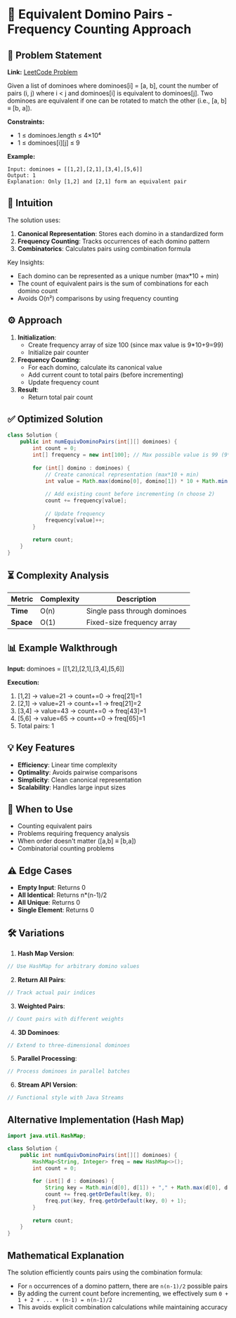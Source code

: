 # 🎴 Equivalent Domino Pairs - Frequency Counting Approach

## 📜 Problem Statement
**Link:** [LeetCode Problem](https://leetcode.com/problems/number-of-equivalent-domino-pairs/description/)

Given a list of dominoes where dominoes[i] = [a, b], count the number of pairs (i, j) where i < j and dominoes[i] is equivalent to dominoes[j]. Two dominoes are equivalent if one can be rotated to match the other (i.e., [a, b] ≡ [b, a]).

**Constraints:**
- 1 ≤ dominoes.length ≤ 4×10⁴
- 1 ≤ dominoes[i][j] ≤ 9

**Example:**
```text
Input: dominoes = [[1,2],[2,1],[3,4],[5,6]]
Output: 1
Explanation: Only [1,2] and [2,1] form an equivalent pair
```

## 🧠 Intuition
The solution uses:
1. **Canonical Representation**: Stores each domino in a standardized form
2. **Frequency Counting**: Tracks occurrences of each domino pattern
3. **Combinatorics**: Calculates pairs using combination formula

Key Insights:
- Each domino can be represented as a unique number (max*10 + min)
- The count of equivalent pairs is the sum of combinations for each domino count
- Avoids O(n²) comparisons by using frequency counting

## ⚙️ Approach
1. **Initialization**:
   - Create frequency array of size 100 (since max value is 9*10+9=99)
   - Initialize pair counter
2. **Frequency Counting**:
   - For each domino, calculate its canonical value
   - Add current count to total pairs (before incrementing)
   - Update frequency count
3. **Result**:
   - Return total pair count

## ✅ Optimized Solution
```java
class Solution {
    public int numEquivDominoPairs(int[][] dominoes) {
        int count = 0;
        int[] frequency = new int[100]; // Max possible value is 99 (9*10+9)
        
        for (int[] domino : dominoes) {
            // Create canonical representation (max*10 + min)
            int value = Math.max(domino[0], domino[1]) * 10 + Math.min(domino[0], domino[1]);
            
            // Add existing count before incrementing (n choose 2)
            count += frequency[value];
            
            // Update frequency
            frequency[value]++;
        }
        
        return count;
    }
}
```

## ⏳ Complexity Analysis
| Metric          | Complexity | Description |
|-----------------|------------|-------------|
| **Time**        | O(n)       | Single pass through dominoes |
| **Space**       | O(1)       | Fixed-size frequency array |

## 📊 Example Walkthrough
**Input:** dominoes = [[1,2],[2,1],[3,4],[5,6]]

**Execution:**
1. [1,2] → value=21 → count+=0 → freq[21]=1
2. [2,1] → value=21 → count+=1 → freq[21]=2
3. [3,4] → value=43 → count+=0 → freq[43]=1
4. [5,6] → value=65 → count+=0 → freq[65]=1
5. Total pairs: 1

## 💡 Key Features
- **Efficiency**: Linear time complexity
- **Optimality**: Avoids pairwise comparisons
- **Simplicity**: Clean canonical representation
- **Scalability**: Handles large input sizes

## 🚀 When to Use
- Counting equivalent pairs
- Problems requiring frequency analysis
- When order doesn't matter ([a,b] ≡ [b,a])
- Combinatorial counting problems

## ⚠️ Edge Cases
- **Empty Input**: Returns 0
- **All Identical**: Returns n*(n-1)/2
- **All Unique**: Returns 0
- **Single Element**: Returns 0

## 🛠 Variations
1. **Hash Map Version**:
```java
// Use HashMap for arbitrary domino values
```

2. **Return All Pairs**:
```java
// Track actual pair indices
```

3. **Weighted Pairs**:
```java
// Count pairs with different weights
```

4. **3D Dominoes**:
```java
// Extend to three-dimensional dominoes
```

5. **Parallel Processing**:
```java
// Process dominoes in parallel batches
```

6. **Stream API Version**:
```java
// Functional style with Java Streams
```

## Alternative Implementation (Hash Map)
```java
import java.util.HashMap;

class Solution {
    public int numEquivDominoPairs(int[][] dominoes) {
        HashMap<String, Integer> freq = new HashMap<>();
        int count = 0;
        
        for (int[] d : dominoes) {
            String key = Math.min(d[0], d[1]) + "," + Math.max(d[0], d[1]);
            count += freq.getOrDefault(key, 0);
            freq.put(key, freq.getOrDefault(key, 0) + 1);
        }
        
        return count;
    }
}
```

## Mathematical Explanation
The solution efficiently counts pairs using the combination formula:
- For `n` occurrences of a domino pattern, there are `n(n-1)/2` possible pairs
- By adding the current count before incrementing, we effectively sum `0 + 1 + 2 + ... + (n-1) = n(n-1)/2`
- This avoids explicit combination calculations while maintaining accuracy